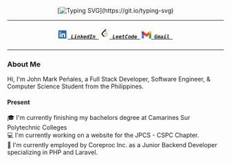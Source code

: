 <div align="center">

[![Typing SVG](https://readme-typing-svg.demolab.com?font=Montserrat&duration=3000&pause=1000&center=true&vCenter=true&random=false&width=435&lines=Hi+There!+%F0%9F%91%8B;This+is+John+Mark+Pe%C3%B1ales....;Have+a+look+around!)](https://git.io/typing-svg)

</div>

---

<h5 align="center">
  <code><a href="https://www.linkedin.com/in/john-mark-penales/" title="LinkedIn Profile"><img width="22" src="images/linkedin.png"> LinkedIn </a></code>
  <code><a href="https://leetcode.com/markpenales/" title="Leetcode Profile"><img width="22" src="images/leetcode.png"> LeetCode </a></code>
  <code><a href="mailto:johnmarkpili@gmail.com" title="Gmail"><img width="22" src="images/gmail.webp"> Gmail </a></code>
</h5>

---

### About Me

<p>

Hi, I'm John Mark Peñales, a Full Stack Developer, Software Engineer, & Computer Science Student from the Philippines.

#### Present

🎓 I'm currently finishing my bachelors degree at Camarines Sur Polytechnic Colleges <br>
💻 I'm currently working on a website for the JPCS - CSPC Chapter. <br>
💼 I'm currently employed by Coreproc Inc. as a Junior Backend Developer specializing in PHP and Laravel. <br>

</p>
